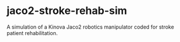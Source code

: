 # jaco2-stroke-rehab-sim
A simulation of a Kinova Jaco2 robotics manipulator coded for stroke patient rehabilitation.
